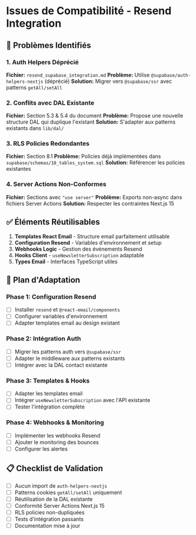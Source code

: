 # Issues de Compatibilité - Resend Integration

## 🚨 Problèmes Identifiés

### 1. Auth Helpers Déprécié

**Fichier:** `resend_supabase_integration.md`
**Problème:** Utilise `@supabase/auth-helpers-nextjs` (déprécié)
**Solution:** Migrer vers `@supabase/ssr` avec patterns `getAll/setAll`

### 2. Conflits avec DAL Existante

**Fichier:** Section 5.3 & 5.4 du document
**Problème:** Propose une nouvelle structure DAL qui duplique l'existant
**Solution:** S'adapter aux patterns existants dans `lib/dal/`

### 3. RLS Policies Redondantes

**Fichier:** Section 8.1
**Problème:** Policies déjà implémentées dans `supabase/schemas/10_tables_system.sql`
**Solution:** Référencer les policies existantes

### 4. Server Actions Non-Conformes

**Fichier:** Sections avec `"use server"`
**Problème:** Exports non-async dans fichiers Server Actions
**Solution:** Respecter les contraintes Next.js 15

## ✅ Éléments Réutilisables

1. **Templates React Email** - Structure email parfaitement utilisable
2. **Configuration Resend** - Variables d'environnement et setup
3. **Webhooks Logic** - Gestion des événements Resend
4. **Hooks Client** - `useNewsletterSubscription` adaptable
5. **Types Email** - Interfaces TypeScript utiles

## 🔄 Plan d'Adaptation

### Phase 1: Configuration Resend

- [ ] Installer `resend` et `@react-email/components`
- [ ] Configurer variables d'environnement
- [ ] Adapter templates email au design existant

### Phase 2: Intégration Auth

- [ ] Migrer les patterns auth vers `@supabase/ssr`
- [ ] Adapter le middleware aux patterns existants
- [ ] Intégrer avec la DAL contact existante

### Phase 3: Templates & Hooks

- [ ] Adapter les templates email
- [ ] Intégrer `useNewsletterSubscription` avec l'API existante
- [ ] Tester l'intégration complète

### Phase 4: Webhooks & Monitoring

- [ ] Implémenter les webhooks Resend
- [ ] Ajouter le monitoring des bounces
- [ ] Configurer les alertes

## 📋 Checklist de Validation

- [ ] Aucun import de `auth-helpers-nextjs`
- [ ] Patterns cookies `getAll/setAll` uniquement
- [ ] Réutilisation de la DAL existante
- [ ] Conformité Server Actions Next.js 15
- [ ] RLS policies non-dupliquées
- [ ] Tests d'intégration passants
- [ ] Documentation mise à jour
